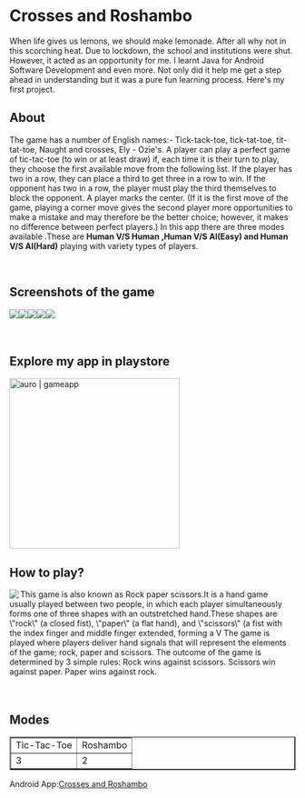 # Crosses and Roshambo
When life gives us lemons, we should make lemonade. After all why not in this scorching heat. 
Due to lockdown, the school and institutions were shut. However, it acted as an  opportunity for me. 
I learnt Java for Android Software Development and even more. 
Not only did it help me get a step ahead in understanding but it was a pure fun learning process. 
Here's my first project.
## About
The game has a number of English names:-
Tick-tack-toe, tick-tat-toe, tit-tat-toe, Naught and crosses, Ely - Ozie's.
A player can play a perfect game of tic-tac-toe (to win or at least draw) if, each time it is their turn to play, they choose the first available move from the following list.
If the player has two in a row, they can place a third to get three in a row to win. If the opponent has two in a row, the player must play the third themselves to block the opponent. A player marks the center. (If it is the first move of the game, playing a corner move gives the second player more opportunities to make a mistake and may therefore be the better choice; however, it makes no difference between perfect players.)
In this app there are three modes available .These are **Human V/S Human ,Human V/S AI(Easy) and Human V/S AI(Hard)** playing with variety types of players.

<br/>

## Screenshots of the game
<img src="https://play-lh.googleusercontent.com/UfLnXs6bn74eVGsecvADDKQqXr3yGfJMaoGlG1CqqdCFJziWrJzJqWA-cin3_zi3slo=w720-h310-rw"/><img src="https://play-lh.googleusercontent.com/LTb2AjAISw8r0dNKen3Hm_jPqkFMddUB7-s80OHaC_Bhp35av0HMEqnPHVtJv0eE9Ss=w720-h310-rw"/><img src="https://play-lh.googleusercontent.com/wIFjgxk-wOimdn3OK7EdvrDoAfJ0G3LaQqeOPeDmbyQTNmgfJKMfknr9VLRTRou0LQ=w720-h310-rw"/><img src="https://play-lh.googleusercontent.com/J5gG664rSxl95eGdHXZ_UxiQ4DIBiBQd5ho9CeNjg3vPAR0LSzIkGsKUkWY-MtY9VrIh=w720-h310-rw"/><img src="https://play-lh.googleusercontent.com/IkXCiNeU-5n8cqt0s1Ow1A8e84JS8zI3UBn8AonrJ_S3Cf0hPx0uDlVbc-2mLLpiAwND=w720-h310-rw"/>
<br/>
<br/>
<br/>

## Explore my app in playstore
[<img align="center" alt="auro | gameapp" width="300px" src="https://play-lh.googleusercontent.com/RbBcyjDiqCSMP7lk2SmsBu3FKGX7r8K_z7MfjAGJF40l9rYI0MQA7mNnxFthrk-nP_8=s180-rw" />][androidapp]
<br>

## How to play?
<img align="left" src="https://img.icons8.com/color/130/000000/freddy-krueger--v2.png"/>
This game is also known as Rock paper scissors.It is a hand game usually played between two people, in which each player simultaneously forms one of three shapes with an outstretched hand.These shapes are \"rock\" (a closed fist), \"paper\" (a flat hand), and \"scissors\" (a fist with the index finger and middle finger extended, forming a V
The game is played where players deliver hand signals that will represent the elements of the game; rock, paper and scissors. The outcome of the game is determined by 3 simple rules: Rock wins against scissors.
       Scissors win against paper.
       Paper wins against rock.
       
       
<br/>
<br/>
<br/>

## Modes
<table border="2">
      
  <tr>
    <td>Tic-Tac-Toe</td>
     <td>Roshambo</td>
  </tr>
  <tr>
    <td>3</td>
    <td>2</td>
   
  </tr>
 </table>
 

Android App:[Crosses and Roshambo][androidapp]





[androidapp]: https://play.google.com/store/apps/details?id=com.AuroSaswatRaj.noughtsandcrosses
